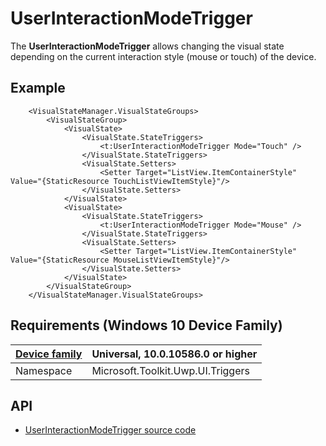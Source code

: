 # UserInteractionModeTrigger

The **UserInteractionModeTrigger** allows changing the visual state depending on the current interaction style (mouse or touch) of the device.

## Example

```xaml
    <VisualStateManager.VisualStateGroups>
        <VisualStateGroup>
            <VisualState>
                <VisualState.StateTriggers>
                    <t:UserInteractionModeTrigger Mode="Touch" />
                </VisualState.StateTriggers>
                <VisualState.Setters>
                    <Setter Target="ListView.ItemContainerStyle" Value="{StaticResource TouchListViewItemStyle}"/>
                </VisualState.Setters>
            </VisualState>
            <VisualState>
                <VisualState.StateTriggers>
                    <t:UserInteractionModeTrigger Mode="Mouse" />
                </VisualState.StateTriggers>
                <VisualState.Setters>
                    <Setter Target="ListView.ItemContainerStyle" Value="{StaticResource MouseListViewItemStyle}"/>
                </VisualState.Setters>
            </VisualState>
        </VisualStateGroup>
    </VisualStateManager.VisualStateGroups>
```

## Requirements (Windows 10 Device Family)

| [Device family](http://go.microsoft.com/fwlink/p/?LinkID=526370) | Universal, 10.0.10586.0 or higher |
| --- | --- |
| Namespace | Microsoft.Toolkit.Uwp.UI.Triggers |

## API

* [UserInteractionModeTrigger source code](https://github.com/Microsoft/UWPCommunityToolkit/tree/master/Microsoft.Toolkit.Uwp.UI/Triggers/UserInteractionModeTrigger.cs)

